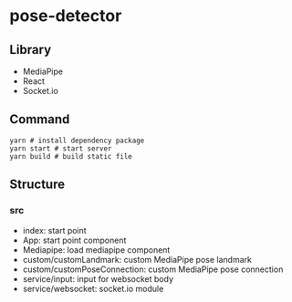 # pose-detector

## Library

- MediaPipe
- React
- Socket.io

## Command

```shell
yarn # install dependency package
yarn start # start server
yarn build # build static file
```

## Structure

### src

- index: start point
- App: start point component
- Mediapipe: load mediapipe component
- custom/customLandmark: custom MediaPipe pose landmark
- custom/customPoseConnection: custom MediaPipe pose connection
- service/input: input for websocket body
- service/websocket: socket.io module

